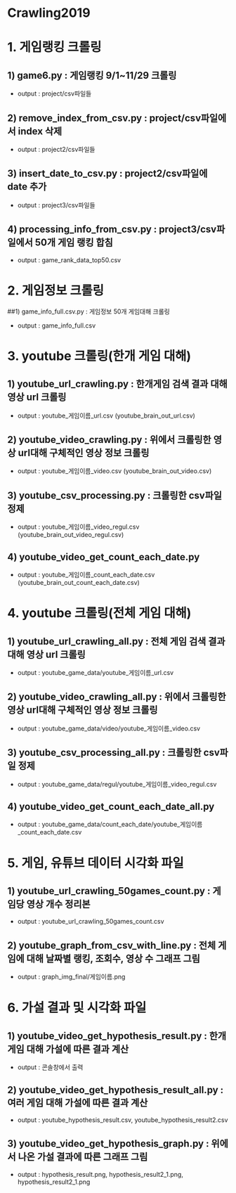 # Crawling2019

# 1. 게임랭킹 크롤링
## 1) game6.py : 게임랭킹 9/1~11/29 크롤링
  - output : project/csv파일들
## 2) remove_index_from_csv.py : project/csv파일에서 index 삭제
  - output : project2/csv파일들
## 3) insert_date_to_csv.py : project2/csv파일에 date 추가
  - output : project3/csv파일들
## 4) processing_info_from_csv.py : project3/csv파일에서 50개 게임 랭킹 합침
  - output : game_rank_data_top50.csv
  
# 2. 게임정보 크롤링
##1) game_info_full.csv.py : 게임정보 50개 게임대해 크롤링
  - output : game_info_full.csv
  
# 3. youtube 크롤링(한개 게임 대해)
## 1) youtube_url_crawling.py : 한개게임 검색 결과 대해 영상 url 크롤링
  - output : youtube_게임이름_url.csv (youtube_brain_out_url.csv)
## 2) youtube_video_crawling.py : 위에서 크롤링한 영상 url대해 구체적인 영상 정보 크롤링
  - output : youtube_게임이름_video.csv (youtube_brain_out_video.csv)
## 3) youtube_csv_processing.py : 크롤링한 csv파일 정제
  - output : youtube_게임이름_video_regul.csv (youtube_brain_out_video_regul.csv)
## 4) youtube_video_get_count_each_date.py
  - output : youtube_게임이름_count_each_date.csv (youtube_brain_out_count_each_date.csv)
  
# 4. youtube 크롤링(전체 게임 대해)
## 1) youtube_url_crawling_all.py : 전체 게임 검색 결과 대해 영상 url 크롤링
  - output : youtube_game_data/youtube_게임이름_url.csv
## 2) youtube_video_crawling_all.py : 위에서 크롤링한 영상 url대해 구체적인 영상 정보 크롤링
  - output : youtube_game_data/video/youtube_게임이름_video.csv
## 3) youtube_csv_processing_all.py : 크롤링한 csv파일 정제
  - output : youtube_game_data/regul/youtube_게임이름_video_regul.csv
## 4) youtube_video_get_count_each_date_all.py
  - output : youtube_game_data/count_each_date/youtube_게임이름_count_each_date.csv

# 5. 게임, 유튜브 데이터 시각화 파일
## 1) youtube_url_crawling_50games_count.py : 게임당 영상 개수 정리본
  - output : youtube_url_crawling_50games_count.csv
## 2) youtube_graph_from_csv_with_line.py : 전체 게임에 대해 날짜별 랭킹, 조회수, 영상 수 그래프 그림
  - output : graph_img_final/게임이름.png

# 6. 가설 결과 및 시각화 파일
## 1) youtube_video_get_hypothesis_result.py : 한개 게임 대해 가설에 따른 결과 계산
  - output : 콘솔창에서 출력
## 2) youtube_video_get_hypothesis_result_all.py : 여러 게임 대해 가설에 따른 결과 계산
  - output : youtube_hypothesis_result.csv, youtube_hypothesis_result2.csv
## 3) youtube_video_get_hypothesis_graph.py : 위에서 나온 가설 결과에 따른 그래프 그림
  - output : hypothesis_result.png, hypothesis_result2_1.png, hypothesis_result2_1.png
